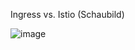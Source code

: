 Ingress vs. Istio (Schaubild)

![image](https://github.com/user-attachments/assets/b9fec075-4740-40eb-a212-26169f4e8833)
